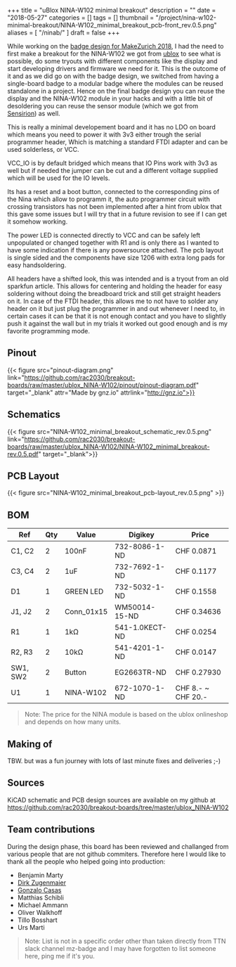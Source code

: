 +++
title = "uBlox NINA-W102 minimal breakout"
description = ""
date = "2018-05-27"
categories = []
tags = []
thumbnail = "/project/nina-w102-minimal-breakout/NINA-W102_minimal_breakout_pcb-front_rev.0.5.png"
aliases = [
    "/ninab/"
]
draft = false
+++

While working on the [badge design for MakeZurich 2018](/project/makezurich-18-badge), I had the need to first make a breakout for the NINA-W102 we got from [ublox](https://www.u-blox.com) to see what is possible, do some tryouts with different components like the display and start developing drivers and firmware we need for it. This is the outcome of it and as we did go on with the badge design, we switched from having a single-board badge to a modular badge where the modules can be reused standalone in a project. Hence on the final badge design you can reuse the display and the NINA-W102 module in your hacks and with a little bit of desoldering you can reuse the sensor module (which we got from [Sensirion](https://www.sensirion.com)) as well.
<!--more-->

This is really a minimal developement board and it has no LDO on board which means you need to power it with 3v3 either trough the serial programmer header, Which is matching a standard FTDI adapter and can be used solderless, or VCC.

VCC_IO is by default bridged which means that IO Pins work with 3v3 as well but if needed the jumper can be cut and a different voltage supplied which will be used for the IO levels.

Its has a reset and a boot button, connected to the corresponding pins of the Nina which allow to programm it, the auto programmer circuit with crossing transistors has not been implemented after a hint from ublox that this gave some issues but I will try that in a future revision to see if I can get it somehow working.

The power LED is connected directly to VCC and can be safely left unpopulated or changed together with R1 and is only there as I wanted to have some indication if there is any powersource attached. The pcb layout is single sided and the components have size 1206 with extra long pads for easy handsoldering. 

All headers have a shifted look, this was intended and is a tryout from an old sparkfun article. This allows for centering and holding the header for easy soldering without doing the breadboard trick and still get straight headers on it. In case of the FTDI header, this allows me to not have to solder any header on it but just plug the programmer in and out whenever I need to, in certain cases it can be that it is not enough contact and you have to slightly push it against the wall but in my trials it worked out good enough and is my favorite programming mode.

## Pinout
{{< figure src="pinout-diagram.png" link="https://github.com/rac2030/breakout-boards/raw/master/ublox_NINA-W102/pinout/pinout-diagram.pdf" target="_blank" attr="Made by gnz.io" attrlink="http://gnz.io">}}

## Schematics
{{< figure src="NINA-W102_minimal_breakout_schematic_rev.0.5.png" link="https://github.com/rac2030/breakout-boards/raw/master/ublox_NINA-W102/NINA-W102_minimal_breakout-rev.0.5.pdf" target="_blank">}}

## PCB Layout
{{< figure src="NINA-W102_minimal_breakout_pcb-layout_rev.0.5.png" >}}

## BOM
Ref     | Qty   | Value     | Digikey       | Price
--------|-------|-----------|---------------|------------
C1, C2  | 2     | 100nF     | 732-8086-1-ND | CHF 0.0871
C3, C4  | 2     | 1uF       | 732-7692-1-ND | CHF 0.1177
D1      | 1     | GREEN LED | 732-5032-1-ND | CHF 0.1558
J1, J2  | 2     | Conn_01x15| WM50014-15-ND | CHF 0.34636
R1      | 1     | 1kΩ       | 541-1.0KECT-ND| CHF 0.0254
R2, R3  | 2     | 10kΩ      | 541-4201-1-ND | CHF 0.0147
SW1, SW2| 2     | Button    | EG2663TR-ND   | CHF 0.27930
U1      | 1     | NINA-W102 | 672-1070-1-ND | CHF 8.- ~ CHF 20.-
> Note: The price for the NINA module is based on the ublox onlineshop and depends on how many units.


## Making of
TBW. but was a fun journey with lots of last minute fixes and deliveries ;-)

## Sources
KiCAD schematic and PCB design sources are available on my github at https://github.com/rac2030/breakout-boards/tree/master/ublox_NINA-W102

## Team contributions
During the design phase, this board has been reviewed and challanged from various people that are not github commiters. Therefore here I would like to thank all the people who helped going into production:

- Benjamin Marty
- [Dirk Zugenmaier](http://fastfocus.ch)
- [Gonzalo Casas](http://gnz.io)
- Matthias Schibli
- Michael Ammann
- Oliver Walkhoff
- Tillo Bosshart
- Urs Marti

> Note: List is not in a specific order other than taken directly from TTN slack channel mz-badge and I may have forgotten to list someone here, ping me if it's you.

